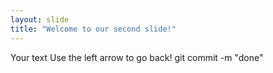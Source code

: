 ```yaml
---
layout: slide
title: "Welcome to our second slide!"
---
```

Your text
Use the left arrow to go back!
git commit -m "done"
